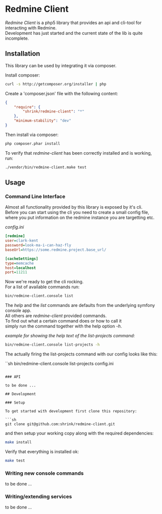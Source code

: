 # Redmine Client 

*Redmine Client* is a php5 library that provides an api and cli-tool for interacting with Redmine.  
Development has just started and the current state of the lib is quite incomplete.  

## Installation

This library can be used by integrating it via composer.

Install composer:

```sh
curl -s http://getcomposer.org/installer | php
```

Create a 'composer.json' file with the following content:

```json
{
    "require": {
        "shrink/redmine-client": "*"
    },
    "minimum-stability": "dev"
}
```

Then install via composer:

```sh
php composer.phar install
```

To verify that *redmine-client* has been correctly installed and is working, run:

```sh
./vendor/bin/redmine-client.make test
```

## Usage

### Command Line Interface

Almost all functionality provided by this library is exposed by it's cli.  
Before you can start using the cli you need to create a small config file,  
where you put information on the redmine instance you are targetting etc.

*config.ini*

```ini
[redmine]
user=clark-kent
password=look-ma-i-can-haz-fly
baseUrl=https://some.redmine.project.base_url/

[cacheSettings]
type=memcache
host=localhost
port=11211
```

Now we're ready to get the cli rocking.  
For a list of available commands run:

```sh
bin/redmine-client.console list
```

The *help* and the *list* commands are defaults from the underlying symfony console app.  
All others are *redmine-client* provided commands.  
To find out what a certain command does or how to call it  
simply run the command together with the help option *-h*.

*example for showing the help text of the list-projects command:*
```sh
bin/redmine-client.console list-projects -h
```

The actually firing the list-projects command with our config looks like this:

``sh
bin/redmine-client.console list-projects config.ini
```

### API

to be done ...

## Development

### Setup

To get started with development first clone this repository:

```sh
git clone git@github.com:shrink/redmine-client.git
```

and then setup your working copy along with the required dependencies:

```sh
make install
```

Verify that everything is installed ok:

```sh
make test
```

### Writing new console commands

to be done ...

### Writing/extending services

to be done ...
